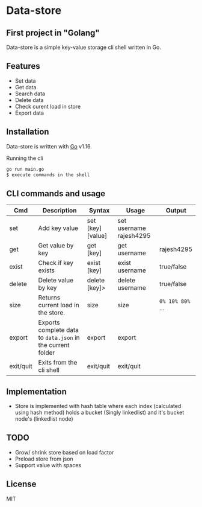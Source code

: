 # Data-store
## First project in "Golang"


Data-store is a simple key-value storage cli shell written in Go.

## Features
- Set data
- Get data
- Search data
- Delete data
- Check curent load in store
- Export data

## Installation

Data-store is written with [Go](https://golang.org/dl/) v1.16.

Running the cli

```sh
go run main.go
$ execute commands in the shell
```
## CLI commands and usage


| Cmd | Description | Syntax | Usage | Output
| ------ |------ | ------ | ------ | ------ | 
| set | Add key value | set [key] [value] | set username rajesh4295 |
| get | Get value by key | get [key] | get username | rajesh4295
| exist | Check if key exists | exist [key] | exist username | true/false
| delete | Delete value by key | delete [key]> | delete username | true/false
| size | Returns current load in the store. | size | size |  `0% 10% 80%` ...
| export | Exports complete data to `data.json` in the current folder | export | export | 
| exit/quit | Exits from the cli shell | exit/quit | exit/quit | 

## Implementation
- Store is implemented with hash table where each index (calculated using hash method) holds a bucket (Singly linkedlist) and it's bucket node's (linkedlist node)

## TODO
- Grow/ shrink store based on load factor
- Preload store from json
- Support value with spaces

## License

MIT
